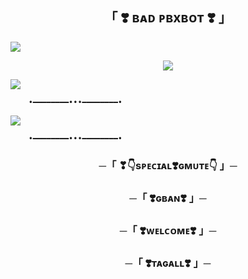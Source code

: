 <h2 align="center">
    「 ❣️ ʙᴀᴅ ᴘʙxʙᴏᴛ ❣️ 」
</h2>
<a href="https://youtu.be/0hP_JY_APq0?si=md6qsZQP2UaQ-SPn"><img src="https://user-images.githubusercontent.com/73097560/115834477-dbab4500-a447-11eb-908a-139a6edaec5c.gif"></a>

<p align="center"><a href="https://t.me/II_BAD_BBY_II"><img src="https://telegra.ph/file/3df11bcade4a69a6335f2.jpg"></a></p>

<a href="https://youtu.be/0hP_JY_APq0?si=md6qsZQP2UaQ-SPn"><img src="https://user-images.githubusercontent.com/73097560/115834477-dbab4500-a447-11eb-908a-139a6edaec5c.gif"></a>


        •━━━━━━━━•••━━━━━━━━•

<img src="https://readme-typing-svg.herokuapp.com?color=FF0000&width=420&lines=MADE+BYE+BADMUNDA%E2%9D%A4%EF%B8%8F"> 

        •━━━━━━━━•••━━━━━━━━•


<h3 align="center">
    ─「 ❣👇sᴘᴇᴄɪᴀʟ❣️ɢᴍᴜᴛᴇ👇 」─   
</h3>

<h3 align="center">
    ─「 ❣️ɢʙᴀɴ❣️ 」─   
</h3>

<h3 align="center">
    ─「 ❣️ᴡᴇʟᴄᴏᴍᴇ❣️ 」─   
</h3>

<h3 align="center">
    ─「 ❣️ᴛᴀɢᴀʟʟ❣️ 」─   
</h3>

